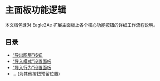 # 主面板功能逻辑

本文档包含对 Eagle2Ae 扩展主面板上各个核心功能按钮的详细工作流程说明。

## 目录

- [“导出图层”按钮](./batch-layer-export.md)
- [“导入模式”设置面板](./import-mode-settings.md)
- [“导入行为”设置面板](./import-behavior-settings.md)
- ... (为其他按钮预留位置)
